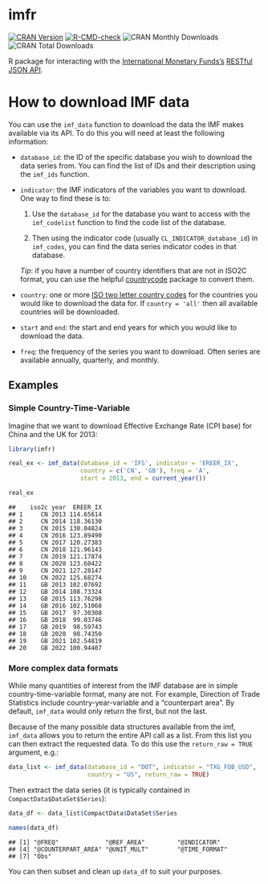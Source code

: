 
# imfr

<!-- badges: start -->

[![CRAN
Version](http://www.r-pkg.org/badges/version/imfr)](https://cran.r-project.org/package=imfr)
[![R-CMD-check](https://github.com/christophergandrud/imfr/actions/workflows/R-CMD-check.yaml/badge.svg)](https://github.com/christophergandrud/imfr/actions/workflows/R-CMD-check.yaml)
![CRAN Monthly
Downloads](http://cranlogs.r-pkg.org/badges/last-month/imfr) ![CRAN
Total Downloads](http://cranlogs.r-pkg.org/badges/grand-total/imfr)

<!-- badges: end -->

R package for interacting with the [International Monetary
Funds’s](http://data.imf.org/) [RESTful JSON
API](http://datahelp.imf.org/knowledgebase/articles/667681-using-json-restful-web-service).

# How to download IMF data

You can use the `imf_data` function to download the data the IMF makes
available via its API. To do this you will need at least the following
information:

- `database_id`: the ID of the specific database you wish to download
  the data series from. You can find the list of IDs and their
  description using the `imf_ids` function.

- `indicator`: the IMF indicators of the variables you want to download.
  One way to find these is to:

  1.  Use the `database_id` for the database you want to access with the
      `imf_codelist` function to find the code list of the database.

  2.  Then using the indicator code (usually `CL_INDICATOR_database_id`)
      in `imf_codes`, you can find the data series indicator codes in
      that database.

  *Tip*: if you have a number of country identifiers that are not in
  ISO2C format, you can use the helpful
  [countrycode](https://cran.r-project.org/package=countrycode) package
  to convert them.

- `country`: one or more [ISO two letter country
  codes](https://en.wikipedia.org/wiki/ISO_3166-1_alpha-2) for the
  countries you would like to download the data for. If
  `country = 'all'` then all available countries will be downloaded.

- `start` and `end`: the start and end years for which you would like to
  download the data.

- `freq`: the frequency of the series you want to download. Often series
  are available annually, quarterly, and monthly.

## Examples

### Simple Country-Time-Variable

Imagine that we want to download Effective Exchange Rate (CPI base) for
China and the UK for 2013:

``` r
library(imfr)

real_ex <- imf_data(database_id = 'IFS', indicator = 'EREER_IX',
                    country = c('CN', 'GB'), freq = 'A',
                    start = 2013, end = current_year())
```

``` r
real_ex
```

    ##    iso2c year  EREER_IX
    ## 1     CN 2013 114.65614
    ## 2     CN 2014 118.36130
    ## 3     CN 2015 130.04824
    ## 4     CN 2016 123.89490
    ## 5     CN 2017 120.27383
    ## 6     CN 2018 121.96143
    ## 7     CN 2019 121.17874
    ## 8     CN 2020 123.60422
    ## 9     CN 2021 127.28147
    ## 10    CN 2022 125.68274
    ## 11    GB 2013 102.07692
    ## 12    GB 2014 108.73324
    ## 13    GB 2015 113.76298
    ## 14    GB 2016 102.51068
    ## 15    GB 2017  97.30308
    ## 16    GB 2018  99.03746
    ## 17    GB 2019  98.59743
    ## 18    GB 2020  98.74350
    ## 19    GB 2021 102.54819
    ## 20    GB 2022 100.94407

### More complex data formats

While many quantities of interest from the IMF database are in simple
country-time-variable format, many are not. For example, Direction of
Trade Statistics include country-year-variable and a “counterpart area”.
By default, `imf_data` would only return the first, but not the last.

Because of the many possible data structures available from the imf,
`imf_data` allows you to return the entire API call as a list. From this
list you can then extract the requested data. To do this use the
`return_raw = TRUE` argument, e.g.:

``` r
data_list <- imf_data(database_id = "DOT", indicator = "TXG_FOB_USD", 
                      country = "US", return_raw = TRUE)
```

Then extract the data series (it is typically contained in
`CompactData$DataSet$Series`):

``` r
data_df <- data_list$CompactData$DataSet$Series

names(data_df)
```

    ## [1] "@FREQ"             "@REF_AREA"         "@INDICATOR"       
    ## [4] "@COUNTERPART_AREA" "@UNIT_MULT"        "@TIME_FORMAT"     
    ## [7] "Obs"

You can then subset and clean up `data_df` to suit your purposes.

